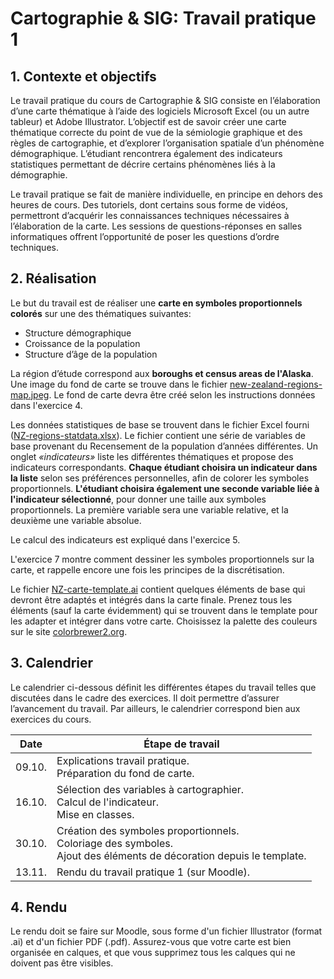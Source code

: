 # Cartographie & SIG: Travail pratique 1


## 1. Contexte et objectifs

Le travail pratique du cours de Cartographie & SIG consiste en l’élaboration d’une carte thématique à l’aide des logiciels Microsoft Excel (ou un autre tableur) et Adobe Illustrator. L’objectif est de savoir créer une carte thématique correcte du point de vue de la sémiologie graphique et des règles de cartographie, et d’explorer l’organisation spatiale d’un phénomène démographique. L’étudiant rencontrera également des indicateurs statistiques permettant de décrire certains phénomènes liés à la démographie.

Le travail pratique se fait de manière individuelle, en principe en dehors des heures de cours. Des tutoriels, dont certains sous forme de vidéos, permettront d’acquérir les connaissances techniques nécessaires à l’élaboration de la carte. Les sessions de questions-réponses en salles informatiques offrent l’opportunité de poser les questions d’ordre techniques.


## 2.	Réalisation

Le but du travail est de réaliser une **carte en symboles proportionnels colorés** sur une des thématiques suivantes:

- Structure démographique
- Croissance de la population
- Structure d’âge de la population

La région d’étude correspond aux **boroughs et census areas de l'Alaska**. Une image du fond de carte se trouve dans le fichier [new-zealand-regions-map.jpeg](new-zealand-regions-map.jpeg). Le fond de carte devra être créé selon les instructions données dans l'exercice 4.

Les données statistiques de base se trouvent dans le fichier Excel fourni ([NZ-regions-statdata.xlsx](NZ-regions-statdata.xlsx)). Le fichier contient une série de variables de base provenant du Recensement de la population d’années différentes. Un onglet _«indicateurs»_ liste les différentes thématiques et propose des indicateurs correspondants. **Chaque étudiant choisira un indicateur dans la liste** selon ses préférences personnelles, afin de colorer les symboles proportionnels. **L'étudiant choisira également une seconde variable liée à l'indicateur sélectionné**, pour donner une taille aux symboles proportionnels. La première variable sera une variable relative, et la deuxième une variable absolue.

Le calcul des indicateurs est expliqué dans l'exercice 5.

L'exercice 7 montre comment dessiner les symboles proportionnels sur la carte, et rappelle encore une fois les principes de la discrétisation.

Le fichier [NZ-carte-template.ai](NZ-carte-template.ai) contient quelques éléments de base qui devront être adaptés et intégrés dans la carte finale. Prenez tous les éléments (sauf la carte évidemment) qui se trouvent dans le template pour les adapter et intégrer dans votre carte. Choisissez la palette des couleurs sur le site [colorbrewer2.org](http://colorbrewer2.org).


## 3. Calendrier

Le calendrier ci-dessous définit les différentes étapes du travail telles que discutées dans le cadre des exercices. Il doit permettre d’assurer l’avancement du travail. Par ailleurs, le calendrier correspond bien aux exercices du cours.

| Date   | Étape de travail |
|:------:|------------------|
| 09.10. | Explications travail pratique.<br>Préparation du fond de carte. |
| 16.10. | Sélection des variables à cartographier.<br>Calcul de l'indicateur.<br>Mise en classes. |
| 30.10.  | Création des symboles proportionnels.<br>Coloriage des symboles.<br>Ajout des éléments de décoration depuis le template. |
| 13.11. | Rendu du travail pratique 1 (sur Moodle).


## 4. Rendu

Le rendu doit se faire sur Moodle, sous forme d'un fichier Illustrator (format .ai) et d'un fichier PDF (.pdf). Assurez-vous que votre carte est bien organisée en calques, et que vous supprimez tous les calques qui ne doivent pas être visibles.
 
